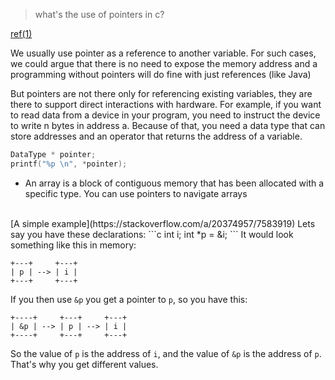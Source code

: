 >  what's the use of pointers in c?

[ref(1)](https://www.quora.com/Why-do-we-need-pointers-in-a-C-program)

We usually use pointer as a reference to another variable. For such cases, we could argue that there is no need to expose the memory address and a programming without pointers will do fine with just references (like Java)

But pointers are not there only for referencing existing variables, they are there to support direct interactions with hardware. For example, if you want to read data from a device in your program, you need to instruct the device to write n bytes in address a. Because of that, you need a data type that can store addresses and an operator that returns the address of a variable.
```c
DataType * pointer;
printf("%p \n", *pointer);

```
* An array is a block of contiguous memory that has been allocated with a specific type. You can use pointers to navigate arrays

<br>
[A simple example](https://stackoverflow.com/a/20374957/7583919)
Lets say you have these declarations:
```c
int i;
int *p = &i;
```
It would look something like this in memory:

```
+---+     +---+
| p | --> | i |
+---+     +---+
```

If you then use `&p` you get a pointer to `p`, so you have this:

```
+----+     +---+     +---+
| &p | --> | p | --> | i |
+----+     +---+     +---+
```

So the value of `p` is the address of `i`, and the value of `&p` is the address of `p`. That's why you get different values.
